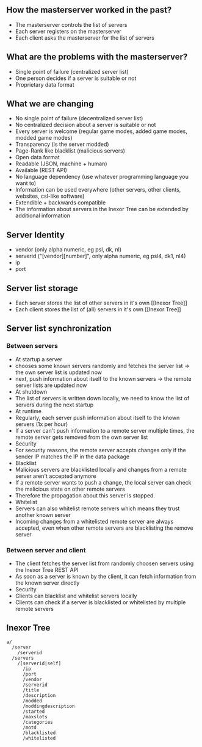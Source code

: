 ## How the masterserver worked in the past?

* The masterserver controls the list of servers
* Each server registers on the masterserver
* Each client asks the masterserver for the list of servers

## What are the problems with the masterserver?

* Single point of failure (centralized server list)
* One person decides if a server is suitable or not
* Proprietary data format

## What we are changing

* No single point of failure (decentralized server list)
* No centralized decision about a server is suitable or not
 * Every server is welcome (regular game modes, added game modes, modded game modes)
 * Transparency (is the server modded)
 * Page-Rank like blacklist (malicious servers)
* Open data format
 * Readable (JSON, machine + human)
 * Available (REST API)
 * No language dependency (use whatever programming language you want to)
 * Information can be used everywhere (other servers, other clients, websites, csl-like software)
 * Extendible + backwards compatible
  * The information about servers in the Inexor Tree can be extended by additional information

## Server Identity

* vendor (only alpha numeric, eg psl, dk, nl)
* serverid ("[vendor][number]", only alpha numeric, eg psl4, dk1, nl4)
* ip
* port

## Server list storage

* Each server stores the list of other servers in it's own [[Inexor Tree]]
* Each client stores the list of (all) servers in it's own [[Inexor Tree]]

## Server list synchronization

### Between servers

* At startup a server
 * chooses some known servers randomly and fetches the server list -> the own server list is updated now
 * next, push information about itself to the known servers -> the remote server lists are updated now
* At shutdown
 * The list of servers is written down locally, we need to know the list of servers during the next startup
* At runtime
 * Regularly, each server push information about itself to the known servers (1x per hour)
 * If a server can't push information to a remote server multiple times, the remote server gets removed from the own server list
* Security
 * For security reasons, the remote server accepts changes only if the sender IP matches the IP in the data package
 * Blacklist
  * Malicious servers are blacklisted locally and changes from a remote server aren't accepted anymore
  * If a remote server wants to push a change, the local server can check the malicious state on other remote servers
  * Therefore the propagation about this server is stopped.
 * Whitelist
  * Servers can also whitelist remote servers which means they trust another known server
  * Incoming changes from a whitelisted remote server are always accepted, even when other remote servers are blacklisting the remove server

### Between server and client

* The client fetches the server list from randomly choosen servers using the Inexor Tree REST API
* As soon as a server is known by the client, it can fetch information from the known server directly
* Security
 * Clients can blacklist and whitelist servers locally
 * Clients can check if a server is blacklisted or whitelisted by multiple remote servers

## Inexor Tree

    a/
      /server
        /serverid
      /servers
        /[serverid|self]
          /ip
          /port
          /vendor
          /serverid
          /title
          /description
          /modded
          /moddingdescription
          /started
          /maxslots
          /categories
          /motd
          /blacklisted
          /whitelisted
